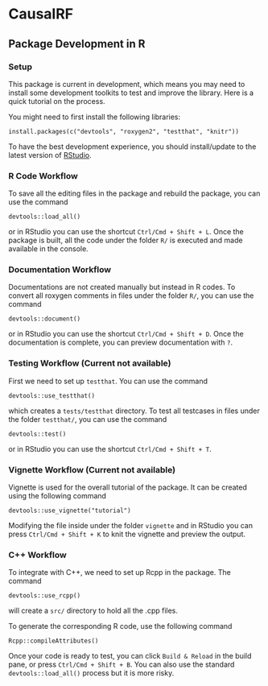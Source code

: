 # CausalRF

## Package Development in R
### Setup
This package is current in development, which means you may need to install
some development toolkits to test and improve the library. Here is a quick
tutorial on the process.

You might need to first install the following libraries:
```
install.packages(c("devtools", "roxygen2", "testthat", "knitr"))
```

To have the best development experience, you should install/update to the latest
version of [RStudio](http://www.rstudio.com/products/rstudio/download/preview/).

### R Code Workflow
To save all the editing files in the package and rebuild the package, you can
use the command
```
devtools::load_all()
```
or in RStudio you can use the shortcut `Ctrl/Cmd + Shift + L`. Once the package
is built, all the code under the folder `R/` is executed and made available
in the console.

### Documentation Workflow
Documentations are not created manually but instead in R codes. To convert all
roxygen comments in files under the folder `R/`, you can use the command
```
devtools::document()
```
or in RStudio you can use the shortcut `Ctrl/Cmd + Shift + D`. Once the
documentation is complete, you can preview documentation with `?`.

### Testing Workflow (Current not available)
First we need to set up `testthat`. You can use the command
```
devtools::use_testthat()
```
which creates a `tests/testthat` directory. To test all
testcases in files under the folder `testthat/`, you can use the command
```
devtools::test()
```
or in RStudio you can use the shortcut `Ctrl/Cmd + Shift + T`.

### Vignette Workflow (Current not available)
Vignette is used for the overall tutorial of the package. It can be created
using the following command
```
devtools::use_vignette("tutorial")
```
Modifying the file inside under the folder `vignette` and in RStudio you can
press `Ctrl/Cmd + Shift + K` to knit the vignette and preview the output.

### C++ Workflow
To integrate with C++, we need to set up Rcpp in the package. The command
```
devtools::use_rcpp()
```
will create a `src/` directory to hold all the .cpp files. 

To generate the corresponding R code, use the following command
```
Rcpp::compileAttributes()
```

Once your code is ready to test, you can click `Build & Reload` in the build 
pane, or press `Ctrl/Cmd + Shift + B`. You can also use the standard 
`devtools::load_all()` process but it is more risky.
